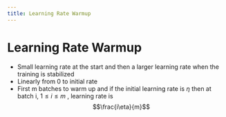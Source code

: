 ```yaml
---
title: Learning Rate Warmup
---
```


# Learning Rate Warmup
- Small learning rate at the start and then a larger learning rate when the training is stabilized
- Linearly from 0 to initial rate
- First m batches to warm up and if the initial learning rate is $\eta$ then at batch i, $1 \leq i \leq m$ , learning rate is $$\frac{i\eta}{m}$$


































































